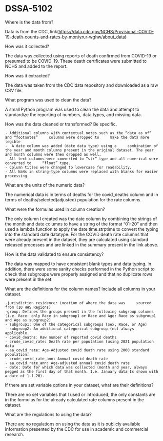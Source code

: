 # DSSA-5102

Where is the data from? ​

Data is from the CDC, link(https://data.cdc.gov/NCHS/Provisional-COVID-19-death-counts-and-rates-by-mon/yrur-wghw/about_data)

How was it collected?​

The data was collected using reports of death confirmed from COVID-19 or presumed to be COVID-19. These death certificates were submitted to NCHS and added to the report.

How was it extracted?​

The data was taken from the CDC data repository and downloaded as a raw CSV file.

What program was used to clean the data?​

A small Python program was used to clean the data and attempt to standardize the reporting of numbers, data types, and missing data.

How was the data cleaned or transformed? Be specific.​

    - Additional columns with contextual notes such as the “data_as_of” and “footnotes”     columns were dropped to     make the data more legible
    -  A date column was added (date data type) using a     combination of the year and month columns present in the original dataset. The year and month columns were then dropped as well.
    - All text columns were converted to “str” type and all numerical were converted to     “float” type.
    - Column titles were changed to lowercase for readability.
    - All NaNs in string-type columns were replaced with blanks for easier processing.

What are the units of the numeric data?​

The numerical data is in terms of deaths for the covid_deaths column and in terms of deaths/selected(adjusted) population for the rate columns.

What were the formulas used in column creation?​

The only column I created was the date column by combining the strings of the month and date columns to have a string of the format “01-20” and then used a lambda function to apply the date time.strptime to convert the typing into the standard date datatype. For the COVID death rate columns that were already present in the dataset, they are calculated using standard released processes and are linked in the summary present in the link above.

How is the data validated to ensure consistency?​

The data was mapped to have consistent blank types and data typing. In addition, there were some sanity checks performed in the Python script to check that subgroups were properly assigned and that no duplicate rows were present in the set.

What are the definitions for the column names? Include all columns in your dataset.​

    -jurisdiction_residence: Location of where the data was     sourced from (10 HHS Regions)
    -group: Defines the groups present in the following subgroup columns (i.e. Race: only Race in subgroup1 or Race and Age: Race as subgroup1 and Age as subgroup2)
    - subgroup1: One of the categorical subgroups (Sex, Race, or Age)
    - subgroup2: An additional categorical subgroup (not always applicable.
    - covid_deaths: Raw number of reported covid deaths
    - crude_covid_rate: Death rate per population (using 2021 population data
    - aa_covid_rate: Age-Adjusted covid death rate using 2000 standard population.
    - crude_covid_rate_ann: Annual covid death rate
    - aa_covid_rate_ann: Age-adjusted annual covid death rate
    - date: Date for which data was collected (month and year, always pegged as the first day of that month. I.e. January data Is shown with a date of 1-1-20).

If there are set variable options in your dataset, what are their definitions? ​

There are no set variables that I used or introduced, the only constants are in the formulas for the already calculated rate columns present in the dataset.

What are the regulations to using the data?

There are no regulations on using the data as it is publicly available information presented by the CDC for use in academic and commercial research.
